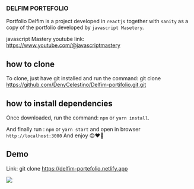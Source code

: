 ### DELFIM PORTEFOLIO

Portfolio Delfim is a project developed in `reactjs` together with `sanity` as a copy of the portfolio developed by `javascript Masetery`.

javascript Mastery youtube link: https://www.youtube.com/@javascriptmastery

## how to clone

To clone, just have git installed and run the command: git clone https://github.com/DenyCelestino/Delfim-portifolio.git.git

## how to install dependencies

Once downloaded, run the command: `npm` or `yarn install`.

And finally run : `npm` or `yarn start` and open in browser `http://localhost:3000`
And enjoy 😊❤️🎉


## Demo

Link: git clone https://delfim-portefolio.netlify.app

<img align="center" src="https://cdn.sanity.io/images/1pgtgm8y/production/29ea7cd638e3d7d68ac87e626aeae0dbb9434250-1600x900.png?w=2000&fit=max&auto=format"/>
